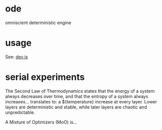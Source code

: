 # ode

omniscient deterministic engine

# usage

See: [dev.js](./dev.js)

# serial experiments

The Second Law of Thermodynamics states that the energy of a system always decreases over time, and that the entropy of a system always increases... translates to: a ${temperature} increase at every layer. Lower layers are deterministic and stable, while later layers are chaotic and unpredictable.

A Mixture of Optimizers (MoO) is...
